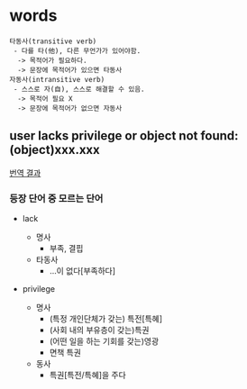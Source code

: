 # words

```text
타동사(transitive verb)
 - 다를 타(他), 다른 무언가가 있어야함. 
  -> 목적어가 필요하다.
  -> 문장에 목적어가 있으면 타동사
자동사(intransitive verb)
 - 스스로 자(自), 스스로 해결할 수 있음.
  -> 목적어 필요 X
  -> 문장에 목적어가 없으면 자동사 
```

## user lacks privilege or object not found: (object)xxx.xxx

[번역 결과](https://papago.naver.com/?sk=en&tk=ko&hn=0&st=user%20lacks%20privilege%20or%20object%20not%20found)

### 등장 단어 중 모르는 단어

* lack
  * 명사
    * 부족, 결핍
  * 타동사
    * ...이 없다\[부족하다\]

* privilege
  * 명사
    * (특정 개인단체가 갖는) 특전\[특혜\]
    * (사회 내의 부유층이 갖는)특권
    * (어떤 일을 하는 기회를 갖는)영광
    * 면책 특권
  * 동사
    * 특권\[특전/특혜\]을 주다
